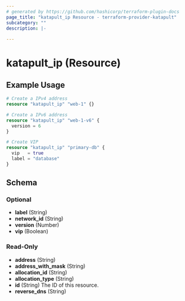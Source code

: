 ```yaml
---
# generated by https://github.com/hashicorp/terraform-plugin-docs
page_title: "katapult_ip Resource - terraform-provider-katapult"
subcategory: ""
description: |-
  
---
```


# katapult_ip (Resource)



## Example Usage

```terraform
# Create a IPv4 address
resource "katapult_ip" "web-1" {}

# Create a IPv6 address
resource "katapult_ip" "web-1-v6" {
  version = 6
}

# Create VIP
resource "katapult_ip" "primary-db" {
  vip   = true
  label = "database"
}
```

<!-- schema generated by tfplugindocs -->
## Schema

### Optional

- **label** (String)
- **network_id** (String)
- **version** (Number)
- **vip** (Boolean)

### Read-Only

- **address** (String)
- **address_with_mask** (String)
- **allocation_id** (String)
- **allocation_type** (String)
- **id** (String) The ID of this resource.
- **reverse_dns** (String)



